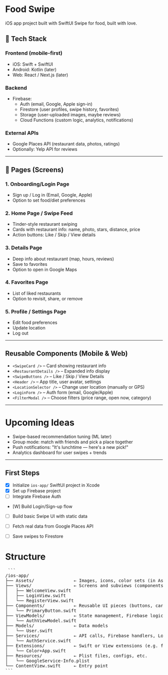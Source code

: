 # Food Swipe

iOS app project built with SwiftUI
Swipe for food, built with love.


## 🧱 Tech Stack

### Frontend (mobile-first)
- iOS: Swift + SwiftUI
- Android: Kotlin (later)
- Web: React / Next.js (later)

### Backend
- Firebase:
  - Auth (email, Google, Apple sign-in)
  - Firestore (user profiles, swipe history, favorites)
  - Storage (user-uploaded images, maybe reviews)
  - Cloud Functions (custom logic, analytics, notifications)

### External APIs
- Google Places API (restaurant data, photos, ratings)
- Optionally: Yelp API for reviews

---

## 📱 Pages (Screens)

### 1. **Onboarding/Login Page**
- Sign up / Log in (Email, Google, Apple)
- Option to set food/diet preferences

### 2. **Home Page / Swipe Feed**
- Tinder-style restaurant swiping
- Cards with restaurant info: name, photo, stars, distance, price
- Action buttons:  Like /  Skip / View details

### 3. **Details Page**
- Deep info about restaurant (map, hours, reviews)
- Save to favorites
- Option to open in Google Maps

### 4. **Favorites Page**
- List of liked restaurants
- Option to revisit, share, or remove

### 5. **Profile / Settings Page**
- Edit food preferences
- Update location
- Log out

---

## Reusable Components (Mobile & Web)

- `<SwipeCard />` – Card showing restaurant info
- `<RestaurantDetails />` – Expanded info display
- `<SwipeButtons />` – Like / Skip / View Details
- `<Header />` – App title, user avatar, settings
- `<LocationSelector />` – Change user location (manually or GPS)
- `<LoginForm />` – Auth form (email, Google/Apple)
- `<FilterModal />` – Choose filters (price range, open now, category)

---

# Upcoming Ideas
- Swipe-based recommendation tuning (ML later)
- Group mode: match with friends and pick a place together
- Push notifications: "It's lunchtime — here's a new pick!"
- Analytics dashboard for user swipes + trends

---

## First Steps

- [X] Initialize `ios-app/` SwiftUI project in Xcode
- [X] Set up Firebase project
- [ ] Integrate Firebase Auth
- [W] Build Login/Sign-up flow
- [ ] Build basic Swipe UI with static data
- [ ] Fetch real data from Google Places API
- [ ] Save swipes to Firestore


# Structure
<pre> ```
/ios-app/
├── Assets/               ← Images, icons, color sets (in Assets.xcassets)
├── Views/                ← Screens and subviews (components)
│   ├── WelcomeView.swift
│   ├── LoginView.swift
│   └── RegisterView.swift
├── Components/           ← Reusable UI pieces (buttons, cards, etc)
│   └── PrimaryButton.swift
├── ViewModels/           ← State management, Firebase logic, etc.
│   └── AuthViewModel.swift
├── Models/               ← Data models
│   └── User.swift
├── Services/             ← API calls, Firebase handlers, Location, etc.
│   └── AuthService.swift
├── Extensions/           ← Swift or View extensions (e.g. for colors, modifiers)
│   └── Color+App.swift
├── Resources/            ← Plist files, configs, etc.
│   └── GoogleService-Info.plist
└── ContentView.swift     ← Entry point
``` </pre>
